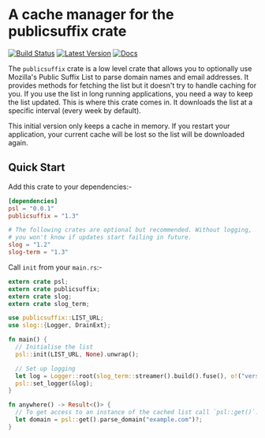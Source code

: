 # A cache manager for the publicsuffix crate

[![Build Status](https://travis-ci.org/rushmorem/psl.svg?branch=master)](https://travis-ci.org/rushmorem/psl) [![Latest Version](https://img.shields.io/crates/v/psl.svg)](https://crates.io/crates/psl) [![Docs](https://docs.rs/psl/badge.svg)](https://docs.rs/psl)

The `publicsuffix` crate is a low level crate that allows you to optionally use Mozilla's Public Suffix List to parse domain names and email addresses. It provides methods for fetching the list but it doesn't try to handle caching for you. If you use the list in long running applications, you need a way to keep the list updated. This is where this crate comes in. It downloads the list at a specific interval (every week by default).

This initial version only keeps a cache in memory. If you restart your application, your current cache will be lost so the list will be downloaded again.

## Quick Start

Add this crate to your dependencies:-

```toml
[dependencies]
psl = "0.0.1"
publicsuffix = "1.3"

# The following crates are optional but recommended. Without logging,
# you won't know if updates start failing in future.
slog = "1.2"
slog-term = "1.3"
```

Call `init` from your `main.rs`:-

```rust
extern crate psl;
extern crate publicsuffix;
extern crate slog;
extern crate slog_term;

use publicsuffix::LIST_URL;
use slog::{Logger, DrainExt};

fn main() {
  // Initialise the list
  psl::init(LIST_URL, None).unwrap();

  // Set up logging
  let log = Logger::root(slog_term::streamer().build().fuse(), o!("version" => env!("CARGO_PKG_VERSION")));
  psl::set_logger(&log);
}

fn anywhere() -> Result<()> {
  // To get access to an instance of the cached list call `psl::get()`. For example...
  let domain = psl::get().parse_domain("example.com")?;
}
```
